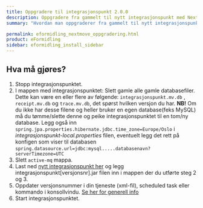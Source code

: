 ```yaml
---
title: Oppgradere til integrasjonspunkt 2.0.0
description: Oppgradere fra gammelt til nytt integrasjonspunkt med NextMove
summary: "Hvordan man oppgraderer fra gammelt til nytt integrasjonspunkt med NextMove"

permalink: eformidling_nextmove_oppgradering.html
product: eFormidling
sidebar: eformidling_install_sidebar
---
```


## Hva må gjøres?

1. Stopp integrasjonspunktet.
2. I mappen med integrasjonspunktet: Slett gamle alle gamle databasefiler. Dette kan være en eller flere av følgende:  ```integrasjonspunkt.mv.db``` , ```receipt.mv.db``` og ```trace.mv.db```, det spørst hvilken versjon du har. **NB!** Om du ikke har desse filene og heller bruker en egen database(feks MySQL) må du tømme/slette denne og peike integrasjonspunktet til en tom/ny database. Legg også inn ```spring.jpa.properties.hibernate.jdbc.time_zone=Europe/Oslo``` i *integrasjonspunkt-local.properties* filen, eventuelt legg det rett på konfigen som viser til databasen ```spring.datasource.url=jdbc:mysql.....databasenavn?serverTimezone=UTC```
3. Slett ```active-mq``` mappa. 
4. Last ned [nytt integrasjonspunkt her]() og legg integrasjonspunkt[versjonsnr].jar filen inn i mappen der du utførte steg 2 og 3.
5. Oppdater versjonsnummer i din tjeneste (xml-fil), scheduled task eller kommando i konsollvindu. [Se her for generell info](https://difi.github.io/felleslosninger/eformidling_ip_upgrade.html)
6. Start integrasjonspunktet. 
